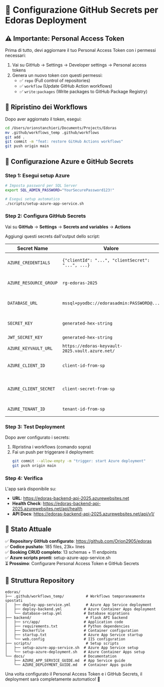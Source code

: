 # 🔐 Configurazione GitHub Secrets per Edoras Deployment

## ⚠️ Importante: Personal Access Token

Prima di tutto, devi aggiornare il tuo Personal Access Token con i permessi necessari:

1. Vai su GitHub → Settings → Developer settings → Personal access tokens
2. Genera un nuovo token con questi permessi:
   - ✅ `repo` (Full control of repositories)
   - ✅ `workflow` (Update GitHub Action workflows)
   - ✅ `write:packages` (Write packages to GitHub Package Registry)

## 🔄 Ripristino dei Workflows

Dopo aver aggiornato il token, esegui:

```bash
cd /Users/orionstanchieri/Documents/Projects/Edoras
mv .github/workflows_temp .github/workflows
git add .
git commit -m "feat: restore GitHub Actions workflows"
git push origin main
```

## 🔧 Configurazione Azure e GitHub Secrets

### Step 1: Esegui setup Azure
```bash
# Imposta password per SQL Server
export SQL_ADMIN_PASSWORD="YourSecurePassword123!"

# Esegui setup automatico
./scripts/setup-azure-app-service.sh
```

### Step 2: Configura GitHub Secrets

Vai su **GitHub** → **Settings** → **Secrets and variables** → **Actions**

Aggiungi questi secrets dall'output dello script:

| Secret Name | Valore | Descrizione |
|-------------|--------|-------------|
| `AZURE_CREDENTIALS` | `{"clientId": "...", "clientSecret": "...", ...}` | Service Principal JSON |
| `AZURE_RESOURCE_GROUP` | `rg-edoras-2025` | Nome Resource Group |
| `DATABASE_URL` | `mssql+pyodbc://edorasadmin:PASSWORD@...` | Connection string database |
| `SECRET_KEY` | `generated-hex-string` | Chiave segreta Flask |
| `JWT_SECRET_KEY` | `generated-hex-string` | Chiave JWT |
| `AZURE_KEYVAULT_URL` | `https://edoras-keyvault-2025.vault.azure.net/` | URL Key Vault |
| `AZURE_CLIENT_ID` | `client-id-from-sp` | Client ID Service Principal |
| `AZURE_CLIENT_SECRET` | `client-secret-from-sp` | Client Secret Service Principal |
| `AZURE_TENANT_ID` | `tenant-id-from-sp` | Tenant ID Azure |

### Step 3: Test Deployment

Dopo aver configurato i secrets:

1. Ripristina i workflows (comando sopra)
2. Fai un push per triggerare il deployment:
   ```bash
   git commit --allow-empty -m "trigger: start Azure deployment"
   git push origin main
   ```

### Step 4: Verifica

L'app sarà disponibile su:
- **URL**: https://edoras-backend-api-2025.azurewebsites.net
- **Health Check**: https://edoras-backend-api-2025.azurewebsites.net/api/health
- **API Docs**: https://edoras-backend-api-2025.azurewebsites.net/api/v1/

## 🎯 Stato Attuale

✅ **Repository GitHub configurato**: https://github.com/Orion2905/edoras  
✅ **Codice pushato**: 185 files, 23k+ lines  
✅ **Booking CRUD completo**: 13 schemas + 11 endpoints  
✅ **Azure scripts pronti**: setup-azure-app-service.sh  
⏳ **Prossimo**: Configurare Personal Access Token e GitHub Secrets  

## 📁 Struttura Repository

```
edoras/
├── .github/workflows_temp/          # Workflows temporaneamente spostati
│   ├── deploy-app-service.yml       # Azure App Service deployment
│   ├── deploy-backend.yml          # Azure Container Apps deployment  
│   └── database-setup.yml          # Database migrations
├── backend/                         # Flask API backend
│   ├── src/app/                    # Application code
│   ├── requirements.txt            # Python dependencies
│   ├── Dockerfile                  # Container configuration
│   ├── startup.txt                 # Azure App Service startup
│   └── web.config                  # IIS configuration
├── scripts/                         # Setup scripts
│   ├── setup-azure-app-service.sh  # Azure App Service setup
│   └── setup-azure-deployment.sh   # Azure Container Apps setup
└── docs/                           # Documentation
    ├── AZURE_APP_SERVICE_GUIDE.md  # App Service guide
    └── AZURE_DEPLOYMENT_GUIDE.md   # Container Apps guide
```

Una volta configurato il Personal Access Token e i GitHub Secrets, il deployment sarà completamente automatico! 🚀

